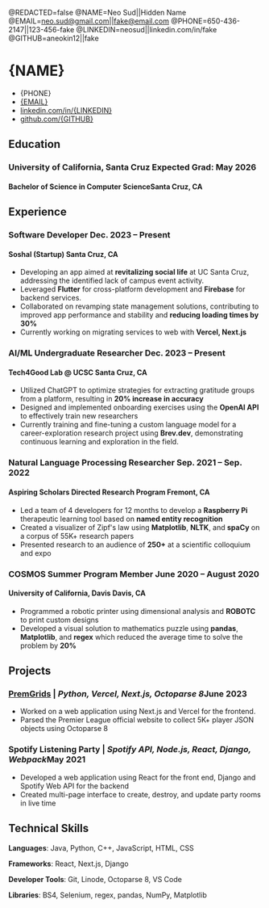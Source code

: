 <!--
Welcome to resume.lol!

This is the template you can use to get started.

Full credit for this template goes to Jake. Original template is in LaTeX here:

https://www.overleaf.com/latex/templates/jakes-resume/syzfjbzwjncs

------

Easily remove personal info by using a variable follow with a second value and "||":

@NAME=Real Name||Hidden Name

and change @REDACTED to be true

@REDACTED=true
-->
@REDACTED=false
@NAME=Neo Sud||Hidden Name
@EMAIL=neo.sud@gmail.com||fake@email.com
@PHONE=650-436-2147||123-456-fake
@LINKEDIN=neosud||linkedin.com/in/fake
@GITHUB=aneokin12||fake

# {NAME}

<div class="section headerInfo">

- {PHONE}
- [{EMAIL}](mailto:{neo.sud@gmail.com})
- [linkedin.com/in/{LINKEDIN}](https://linkedin.com/in/{LINKEDIN})
- [github.com/{GITHUB}](https://github.com/{GITHUB})

</div>

## Education


### University of California, Santa Cruz <span class="spacer"></span><span class="normal">Expected Grad: May 2026</span>
#### Bachelor of Science in Computer Science<span class="spacer"></span>Santa Cruz, CA

<!-- optionally include GPA if >=3.7 -->
<!-- Generally, don't include coursework. If you do, only if you're a student & if they're upper level courses. -->

<!-- ## Relevant Coursework
*Linear Algebra;
Multivariate Calculus;
Programming Methods: C++
Object-Oriented Programming: Python;
Discrete Mathematics;
Computer Systems and Assembly Language* -->

## Experience

### Software Developer <span class="spacer"></span><span class="normal">Dec. 2023 &ndash; Present</span>

#### Soshal (Startup) <span class="spacer"></span> Santa Cruz, CA

- Developing an app aimed at **revitalizing social life** at UC Santa Cruz, addressing the identified lack of campus event activity.
- Leveraged **Flutter** for cross-platform development and **Firebase** for backend services.
- Collaborated on revamping state management solutions, contributing to improved app performance and stability and **reducing loading times by 30%**
- Currently working on migrating services to web with **Vercel, Next.js**

### AI/ML Undergraduate Researcher <span class="spacer"></span><span class="normal">Dec. 2023 &ndash; Present</span>

#### Tech4Good Lab @ UCSC <span class="spacer"></span> Santa Cruz, CA

- Utilized ChatGPT to optimize strategies for extracting gratitude groups from a platform, resulting in **20% increase in accuracy**
- Designed and implemented onboarding exercises using the **OpenAI API** to effectively train new researchers
- Currently training and fine-tuning a custom language model for a career-exploration research project using **Brev.dev**, demonstrating continuous learning and exploration in the field.
### Natural Language Processing Researcher <span class="spacer"></span><span class="normal">Sep. 2021 &ndash; Sep. 2022</span>

#### Aspiring Scholars Directed Research Program <span class="spacer"></span> Fremont, CA

- Led a team of 4 developers for 12 months to develop a **Raspberry Pi** therapeutic learning tool based on **named entity recognition**
- Created a visualizer of Zipf's law using **Matplotlib**, **NLTK**, and **spaCy** on a corpus of 55K+ research papers
- Presented research to an audience of **250+** at a scientific colloquium and expo

### COSMOS Summer Program Member<span class="spacer"></span><span class="normal"> June 2020 &ndash; August 2020</span>

#### University of California, Davis <span class="spacer"></span> Davis, CA

- Programmed a robotic printer using dimensional analysis and **ROBOTC** to print custom designs
- Developed a visual solution to mathematics puzzle using **pandas**, **Matplotlib**, and **regex** which reduced the average time to solve the problem by **20%**


<!-- ### Artificial Intelligence Research Assistant<span class="spacer"></span><span class="normal"> May 2019 &ndash; July 2019 </span>
#### Southwestern University <span class="spacer"></span> Georgetown, TX

- Explored methods to generate video game dungeons based off of The Legend of Zelda
- Developed a game in Java to test the generated dungeons
- Contributed **50K+** lines of code to an established codebase via Git
- Conducted a human subject study to determine which video game dungeon generation technique is enjoyable
- Wrote an 8-page paper and gave multiple presentations on-campus
- Presented virtually to the World Conference on Computational Intelligence

<!-- Older resume bits can be commented out so that you can keep the info without deleting it -->

<!-- ### Information Technology Support Specialist<span class="spacer"></span><span class="normal"> Sep. 2018 &ndash; Present </span>

### Artificial Intelligence Research Assistant<span class="spacer"></span><span class="normal"> May 2019 &ndash; July 2019 </span> -->

## Projects
### [PremGrids](https://example.com)<span class="tech-stack">&nbsp;| *Python, Vercel, Next.js, Octoparse 8*</span><span class="spacer"></span><span class="normal">June 2023</span>

- Worked on a web application using Next.js and Vercel for the frontend. 
- Parsed the Premier League official website to collect 5K+ player JSON objects using Octoparse 8

### Spotify Listening Party<span class="tech-stack">&nbsp;| *Spotify API, Node.js, React, Django, Webpack*</span><span class="spacer"></span><span class="normal">May 2021</span>

- Developed a web application using React for the front end, Django and Spotify Web API for the backend
- Created multi-page interface to create, destroy, and update party rooms in live time

## Technical Skills

<span class="indent"></span>**Languages**: Java, Python, C++, JavaScript, HTML, CSS

<span class="indent"></span>**Frameworks**: React, Next.js, Django

<span class="indent"></span>**Developer Tools**: Git, Linode, Octoparse 8, VS Code

<span class="indent"></span>**Libraries**: BS4, Selenium, regex, pandas, NumPy, Matplotlib
